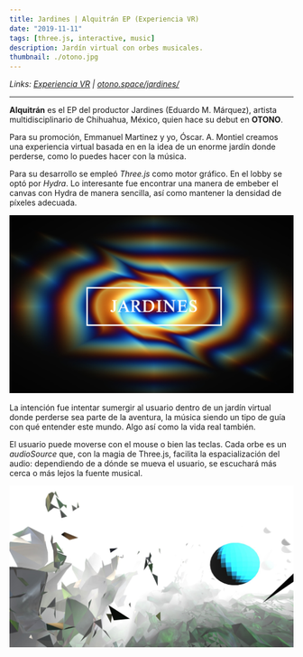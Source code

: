 ```yaml
---
title: Jardines | Alquitrán EP (Experiencia VR)
date: "2019-11-11"
tags: [three.js, interactive, music]
description: Jardín virtual con orbes musicales.
thumbnail: ./otono.jpg
---
```


<div class='md-link'>

_Links:
[Experiencia VR](http://maremoto.mx/) |
[otono.space/jardines/](https://otono.space/jardines/)_

</div>

<hr>

**Alquitrán** es el EP del productor Jardines (Eduardo M. Márquez), artista multidisciplinario de Chihuahua, México, quien hace su debut en **OTONO**.

Para su promoción, Emmanuel Martinez y yo, Óscar. A. Montiel creamos una experiencia virtual basada en en la idea de un enorme jardín donde perderse, como lo puedes hacer con la música.

Para su desarrollo se empleó _Three.js_ como motor gráfico. En el lobby se optó por _Hydra_. Lo interesante fue encontrar una manera de embeber el canvas con Hydra de manera sencilla, así como mantener la densidad de píxeles adecuada.

![Jardines Alquitrán Animanoir Óscar A. Montiel VR](jardines-2.jpg)

La intención fue intentar sumergir al usuario dentro de un jardín virtual donde perderse sea parte de la aventura, la música siendo un tipo de guía con qué entender este mundo. Algo así como la vida real también.

El usuario puede moverse con el mouse o bien las teclas. Cada orbe es un _audioSource_ que, con la magia de Three.js, facilita la espacialización del audio: dependiendo de a dónde se mueva el usuario, se escuchará más cerca o más lejos la fuente musical.

![Jardines Alquitrán Animanoir Óscar A. Montiel VR](jardines-1.jpg)

